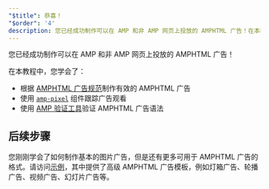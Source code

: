 ```yaml
---
"$title": 恭喜！
"$order": '4'
description: 您已经成功制作可以在 AMP 和非 AMP 网页上投放的 AMPHTML 广告！在本教程中，您学会了：根据 AMPHTML 广告规范制作有效的…
---
```


您已经成功制作可以在 AMP 和非 AMP 网页上投放的 AMPHTML 广告！

在本教程中，您学会了：

- 根据 [AMPHTML 广告规范](../../../../documentation/guides-and-tutorials/learn/a4a_spec.md)制作有效的 AMPHTML 广告
- 使用 [`amp-pixel`](../../../../documentation/components/reference/amp-pixel.md) 组件跟踪广告观看
- 使用 [AMP 验证工具](https://validator.ampproject.org/#htmlFormat=AMP4ADS)验证 AMPHTML 广告语法

## 后续步骤

您刚刚学会了如何制作基本的图片广告，但是还有更多可用于 AMPHTML 广告的格式。请访问[示例](../../../../documentation/examples/index.html)，其中提供了高级 AMPHTML 广告模板，例如灯箱广告、轮播广告、视频广告、幻灯片广告等。
